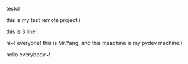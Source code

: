 testcl

this is my test remote project:)


this is 3 line!

hi~! everyone! this is Mr.Yang, and this meachine is my pydev machine:)

hello everybody~!
